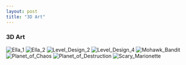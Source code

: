 ```yaml
---
layout: post
title: "3D Art"
---
```

### 3D Art

<img src="https://image.ibb.co/dnNFPe/Ella_1.jpg" alt="Ella_1" border="0">

<img src="https://image.ibb.co/c0Y0qK/Ella_2.jpg" alt="Ella_2" border="0">

<img src="https://image.ibb.co/da2RVK/Level_Design_2.jpg" alt="Level_Design_2" border="0">

<img src="https://image.ibb.co/cfo5Pe/Level_Design_4.jpg" alt="Level_Design_4" border="0">

<img src="https://image.ibb.co/hgtuHz/Mohawk_Bandit.jpg" alt="Mohawk_Bandit" border="0">

<img src="https://image.ibb.co/e258cz/Planet_of_Chaos.jpg" alt="Planet_of_Chaos" border="0">

<img src="https://image.ibb.co/eygEHz/Planet_of_Destruction.jpg" alt="Planet_of_Destruction" border="0">

<img src="https://image.ibb.co/ekaicz/Scary_Marionette.jpg" alt="Scary_Marionette" border="0">
